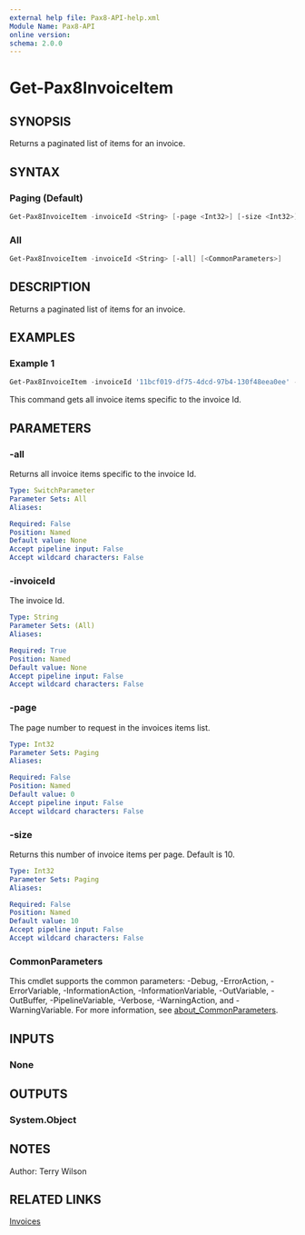 ```yaml
---
external help file: Pax8-API-help.xml
Module Name: Pax8-API
online version:
schema: 2.0.0
---
```


# Get-Pax8InvoiceItem

## SYNOPSIS
Returns a paginated list of items for an invoice.

## SYNTAX

### Paging (Default)
```powershell
Get-Pax8InvoiceItem -invoiceId <String> [-page <Int32>] [-size <Int32>] [<CommonParameters>]
```

### All
```powershell
Get-Pax8InvoiceItem -invoiceId <String> [-all] [<CommonParameters>]
```

## DESCRIPTION
Returns a paginated list of items for an invoice.

## EXAMPLES

### Example 1
```powershell
Get-Pax8InvoiceItem -invoiceId '11bcf019-df75-4dcd-97b4-130f48eea0ee' -all
```

This command gets all invoice items specific to the invoice Id.

## PARAMETERS

### -all
Returns all invoice items specific to the invoice Id.

```yaml
Type: SwitchParameter
Parameter Sets: All
Aliases:

Required: False
Position: Named
Default value: None
Accept pipeline input: False
Accept wildcard characters: False
```

### -invoiceId
The invoice Id.

```yaml
Type: String
Parameter Sets: (All)
Aliases:

Required: True
Position: Named
Default value: None
Accept pipeline input: False
Accept wildcard characters: False
```

### -page
The page number to request in the invoices items list.

```yaml
Type: Int32
Parameter Sets: Paging
Aliases:

Required: False
Position: Named
Default value: 0
Accept pipeline input: False
Accept wildcard characters: False
```

### -size
Returns this number of invoice items per page. Default is 10.

```yaml
Type: Int32
Parameter Sets: Paging
Aliases:

Required: False
Position: Named
Default value: 10
Accept pipeline input: False
Accept wildcard characters: False
```

### CommonParameters
This cmdlet supports the common parameters: -Debug, -ErrorAction, -ErrorVariable, -InformationAction, -InformationVariable, -OutVariable, -OutBuffer, -PipelineVariable, -Verbose, -WarningAction, and -WarningVariable. For more information, see [about_CommonParameters](http://go.microsoft.com/fwlink/?LinkID=113216).

## INPUTS

### None

## OUTPUTS

### System.Object
## NOTES
Author: Terry Wilson

## RELATED LINKS

[Invoices](https://docs.pax8.com/api/v1#tag/Invoices)
